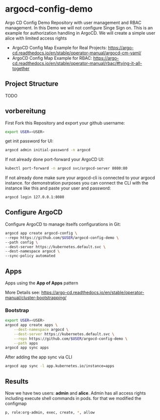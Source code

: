 # argocd-config-demo
Argo CD Config Demo Repository with user management and RBAC management. In this Demo we will not configure Singe Sign on.
This is an example for authorization handling in ArgoCD. We will create a simple user alice with limited access rights

- ArgoCD Config Map Example for Real Projects: https://argo-cd.readthedocs.io/en/stable/operator-manual/argocd-cm-yaml/
- ArgoCD Config Map Example for RBAC: https://argo-cd.readthedocs.io/en/stable/operator-manual/rbac/#tying-it-all-together

## Project Structure

TODO

## vorbereitung
First Fork this Repository and export your github username:
```sh
export USER=<USER>
```

get init password for UI:
```sh
argocd admin initial-password -n argocd
```

If not already done port-forward your ArgoCD UI:
```sh
kubectl port-forward -n argocd svc/argocd-server 8080:80
```

If not already done make sure your argocd-cli is connected to your argocd instance. for demonstration purposes you can 
connect the CLI with the instance like this and paste your user and password:
```sh
argocd login 127.0.0.1:8080
```

## Configure ArgoCD

Configure ArgoCD to manage itselfs configurations in Git:
```sh
argocd app create argocd-config \
--repo https://github.com/$USER/argocd-config-demo \
--path config \
--dest-server https://kubernetes.default.svc \
--dest-namespace argocd \
--sync-policy automated
```

## Apps 

Apps using the **App of Apps** pattern

More Details see: https://argo-cd.readthedocs.io/en/stable/operator-manual/cluster-bootstrapping/

### Bootstrap

```sh
export USER=<USER>
argocd app create apps \
    --dest-namespace argocd \
    --dest-server https://kubernetes.default.svc \
    --repo https://github.com/$USER/argocd-config-demo \
    --path apps  
argocd app sync apps  
```

After adding the app sync via CLI
```sh
argocd app sync -l app.kubernetes.io/instance=apps
```

## Results

Now we have two users: **admin** and **alice**. Admin has all access rights including execute shell commands in pods. for that we modified the configmap
```sh
p, role:org-admin, exec, create, *, allow
```


